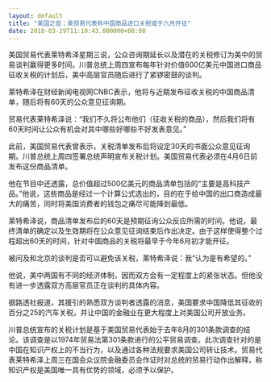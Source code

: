 ```yaml
---
layout: default
title: "美国之音：美贸易代表称中国商品进口关税或于六月开征"
date: 2018-03-29T11:19:43.000000+08:00
---
```


美国贸易代表莱特希泽星期三说，公众咨询期延长以及潜在的关税修订为美中的贸易谈判赢得更多时间。川普总统上周四宣布每年针对价值600亿美元中国进口商品征收关税的计划后，美中高层官员随后进行了紧锣密鼓的谈判。

莱特希泽在财经新闻电视网CNBC表示，他将与近期发布征收关税的中国商品清单，随后将有60天的公众意见征询期。

贸易代表莱特希泽说：“我们不久将公布他们（征收关税的商品），然后我们将有60天时间让公众有机会对其中哪些好哪些不好发表意见。”

此前，美国贸易代表曾表示，关税清单发布后将设定30天的书面公众意见征询期。川普总统上周四签署总统声明宣布关税计划。美国贸易代表必须在4月6日前发布这份商品清单。

他在节目中还透露，总价值超过500亿美元的商品清单包括的“主要是高科技产品。”他说，这些商品是经过一个计算公式选出的，目的在于给中国的出口商造成最大的痛苦，同时将美国消费者的钱包之痛尽可能降到最低。

莱特希泽说，商品清单发布后的60天是预期征询公众反应所需的时间。他说，最终清单的确定以及生效期将在公众意见征询结束后作出决定。由于这样使得整个过程超出60天的时间，针对中国商品的关税将最早于今年6月初才能开征。

被问及和北京的谈判是否可以避免该关税，莱特希泽说：我“认为是有希望的。”

他说，美中两国有不同的经济体制，因而双方会有一定程度上的紧张状态。但他没有进一步透露双方高层官员正在谈判的具体内容。

据路透社报道，其援引的熟悉双方谈判者透露的消息，美国要求中国降低其征收的百分之25的汽车关税，并让中国的金融业在更大程度上对美国公司开放业务。

川普总统宣布的关税计划是基于美国贸易代表始于去年8月的301条款调查的结论。该调查是以1974年贸易法第301条款进行的公平贸易调查。此次调查针对的是中国在知识产权上的不当行为，以及通过各种法规要求美国公司转让技术。贸易代表莱特希泽上周三在国会众议院金融委员会作证时对总统的贸易行动作出解释，称知识产权是美国唯一具有优势的领域，必须予以保护。

